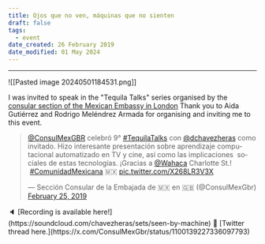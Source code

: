 ```yaml
---
title: Ojos que no ven, máquinas que no sienten
draft: false
tags:
  - event
date_created: 26 February 2019
date_modified: 01 May 2024
---
```

---

![[Pasted image 20240501184531.png]]

I was invited to speak in the "Tequila Talks" series organised by the [consular section of the Mexican Embassy in London](https://twitter.com/ConsulMexGbr) Thank you to Aida Gutiérrez and Rodrigo Meléndrez Armada for organising and inviting me to this event.

<blockquote class="twitter-tweet" data-theme="dark"><p lang="es" dir="ltr"><a href="https://twitter.com/ConsulMexGbr?ref_src=twsrc%5Etfw">@ConsulMexGBR</a> celebró 9° <a href="https://twitter.com/hashtag/TequilaTalks?src=hash&amp;ref_src=twsrc%5Etfw">#TequilaTalks</a> con <a href="https://twitter.com/dchavezheras?ref_src=twsrc%5Etfw">@dchavezheras</a> como invitado. Hizo interesante presentación sobre aprendizaje computacional automatizado en TV y cine, así como las implicaciones  sociales de estas tecnologías. ¡Gracias a <a href="https://twitter.com/wahaca?ref_src=twsrc%5Etfw">@Wahaca</a> Charlotte St.!  <a href="https://twitter.com/hashtag/ComunidadMexicana?src=hash&amp;ref_src=twsrc%5Etfw">#ComunidadMexicana</a> 🇲🇽 <a href="https://t.co/X268LR3V3X">pic.twitter.com/X268LR3V3X</a></p>&mdash; Sección Consular de la Embajada de 🇲🇽 en 🇬🇧 (@ConsulMexGbr) <a href="https://twitter.com/ConsulMexGbr/status/1100139227336097793?ref_src=twsrc%5Etfw">February 25, 2019</a></blockquote> 
🔈 [Recording is available here!](https://soundcloud.com/chavezheras/sets/seen-by-machine)
🧵 [Twitter thread here.](https://x.com/ConsulMexGbr/status/1100139227336097793)

